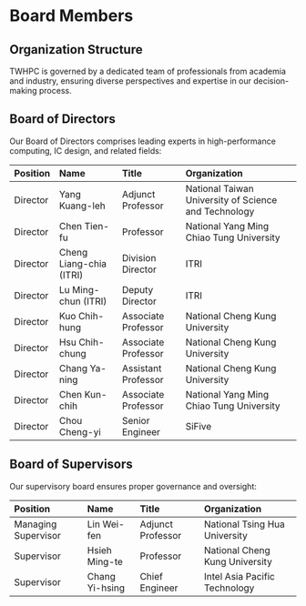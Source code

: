 # Board Members

## Organization Structure

TWHPC is governed by a dedicated team of professionals from academia and industry, ensuring diverse perspectives and expertise in our decision-making process.

## Board of Directors

Our Board of Directors comprises leading experts in high-performance computing, IC design, and related fields:

| Position | Name | Title | Organization |
|:---------|:-----|:------|:-------------|
| Director | Yang Kuang-leh | Adjunct Professor | National Taiwan University of Science and Technology |
| Director | Chen Tien-fu | Professor | National Yang Ming Chiao Tung University |
| Director | Cheng Liang-chia (ITRI) | Division Director | ITRI |
| Director | Lu Ming-chun (ITRI) | Deputy Director | ITRI |
| Director | Kuo Chih-hung | Associate Professor | National Cheng Kung University |
| Director | Hsu Chih-chung | Associate Professor | National Cheng Kung University |
| Director | Chang Ya-ning | Assistant Professor | National Cheng Kung University |
| Director | Chen Kun-chih | Associate Professor | National Yang Ming Chiao Tung University |
| Director | Chou Cheng-yi | Senior Engineer | SiFive |

## Board of Supervisors

Our supervisory board ensures proper governance and oversight:

| Position | Name | Title | Organization |
|:---------|:-----|:------|:-------------|
| Managing Supervisor | Lin Wei-fen | Adjunct Professor | National Tsing Hua University |
| Supervisor | Hsieh Ming-te | Professor | National Cheng Kung University |
| Supervisor | Chang Yi-hsing | Chief Engineer | Intel Asia Pacific Technology |
